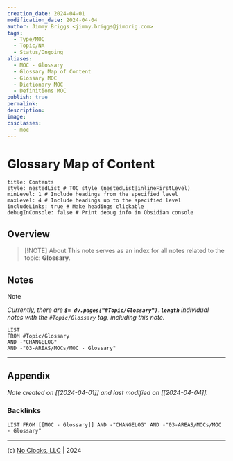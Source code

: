 ```yaml
---
creation_date: 2024-04-01
modification_date: 2024-04-04
author: Jimmy Briggs <jimmy.briggs@jimbrig.com>
tags:
  - Type/MOC
  - Topic/NA
  - Status/Ongoing
aliases:
  - MOC - Glossary
  - Glossary Map of Content
  - Glossary MOC
  - Dictionary MOC
  - Definitions MOC
publish: true
permalink:
description:
image:
cssclasses:
  - moc
---
```


# Glossary Map of Content

```table-of-contents
title: Contents 
style: nestedList # TOC style (nestedList|inlineFirstLevel)
minLevel: 1 # Include headings from the specified level
maxLevel: 4 # Include headings up to the specified level
includeLinks: true # Make headings clickable
debugInConsole: false # Print debug info in Obsidian console
```

## Overview

> [!NOTE] About
> This note serves as an index for all notes related to the topic: **Glossary**.

## Notes

> [!NOTE]
> *Currently, there are **`$= dv.pages("#Topic/Glossary").length`**  individual notes with the `#Topic/Glossary` tag, including this note.*

```dataview
LIST
FROM #Topic/Glossary
AND -"CHANGELOG"
AND -"03-AREAS/MOCs/MOC - Glossary"
```

***

## Appendix

*Note created on [[2024-04-01]] and last modified on [[2024-04-04]].*

### Backlinks

```dataview
LIST FROM [[MOC - Glossary]] AND -"CHANGELOG" AND -"03-AREAS/MOCs/MOC - Glossary"
```

***

(c) [No Clocks, LLC](https://github.com/noclocks) | 2024